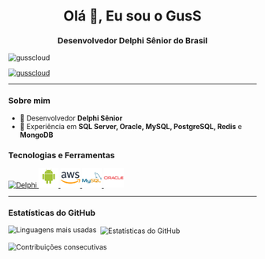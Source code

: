 <h1 align="center">Olá 👋, Eu sou o GusS</h1>
<h3 align="center">Desenvolvedor Delphi Sênior do Brasil</h3>

<p align="left"> 
  <img src="https://komarev.com/ghpvc/?username=gusscloud&label=Visualizações%20do%20perfil&color=0e75b6&style=flat" alt="gusscloud" /> 
</p>

<p align="left"> 
  <a href="https://github.com/ryo-ma/github-profile-trophy">
    <img src="https://github-profile-trophy.vercel.app/?username=gusscloud&theme=onedark" alt="gusscloud" />
  </a> 
</p>

---

### Sobre mim

- 💼 Desenvolvedor **Delphi Sênior**
- 🔧 Experiência em **SQL Server, Oracle, MySQL, PostgreSQL, Redis** e **MongoDB**

### Tecnologias e Ferramentas

<p align="left">
  <a href="https://www.embarcadero.com/br/products/delphi" target="_blank" rel="noreferrer">
    <img src="https://upload.wikimedia.org/wikipedia/commons/thumb/5/54/Delphi_icon.svg/120px-Delphi_icon.svg.png" alt="Delphi" width="40" height="40"/>
  </a>
  <a href="https://developer.android.com" target="_blank" rel="noreferrer"> 
    <img src="https://raw.githubusercontent.com/devicons/devicon/master/icons/android/android-original-wordmark.svg" alt="Android" width="40" height="40"/> 
  </a> 
  <a href="https://aws.amazon.com" target="_blank" rel="noreferrer"> 
    <img src="https://raw.githubusercontent.com/devicons/devicon/master/icons/amazonwebservices/amazonwebservices-original-wordmark.svg" alt="AWS" width="40" height="40"/> 
  </a>
  <a href="https://www.mysql.com/" target="_blank" rel="noreferrer"> 
    <img src="https://raw.githubusercontent.com/devicons/devicon/master/icons/mysql/mysql-original-wordmark.svg" alt="MySQL" width="40" height="40"/> 
  </a>
  <a href="https://www.oracle.com/" target="_blank" rel="noreferrer"> 
    <img src="https://raw.githubusercontent.com/devicons/devicon/master/icons/oracle/oracle-original.svg" alt="Oracle" width="40" height="40"/> 
  </a>
</p>

---

### Estatísticas do GitHub

<p>
  <img align="left" src="https://github-readme-stats.vercel.app/api/top-langs?username=gusscloud&show_icons=true&locale=pt-br&layout=compact&theme=radical" alt="Linguagens mais usadas" />
</p>

<p>&nbsp;
  <img align="center" src="https://github-readme-stats.vercel.app/api?username=gusscloud&show_icons=true&locale=pt-br&theme=radical" alt="Estatísticas do GitHub" />
</p>

<p>
  <img align="center" src="https://github-readme-streak-stats.herokuapp.com/?user=gusscloud&theme=radical" alt="Contribuições consecutivas" />
</p>
